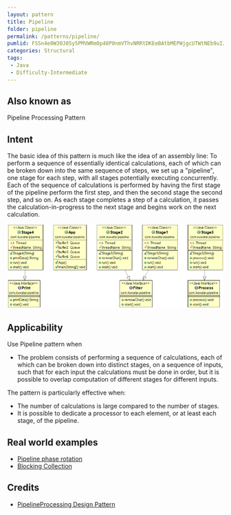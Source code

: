 ```yaml
---
layout: pattern
title: Pipeline
folder: pipeline
permalink: /patterns/pipeline/
pumlid: FSSn4e0W30J05y5PMVWRm0p48P0nmVThvNRRtDKEeBAtbMEPWjgcUTWtNEb9uIJZEe8cTxg78VUP8Sc-GLcfyo2GbpzntH9rINy1
categories: Structural
tags:
 - Java
 - Difficulty-Intermediate
---
```


## Also known as
Pipeline Processing Pattern

## Intent
The basic idea of this pattern is much like the idea of an assembly line: To perform a sequence of essentially identical calculations, each of which can be broken down into the same sequence of steps, we set up a "pipeline", one stage for each step, with all stages potentially executing concurrently. Each of the sequence of calculations is performed by having the first stage of the pipeline perform the first step, and then the second stage the second step, and so on. As each stage completes a step of a calculation, it passes the calculation-in-progress to the next stage and begins work on the next calculation.

![alt text](./etc/pipeline.png "Pipeline")

## Applicability
Use Pipeline pattern when

* The problem consists of performing a sequence of calculations, each of which can be broken down into distinct stages, on a sequence of inputs, such that for each input the calculations must be done in order, but it is possible to overlap computation of different stages for different inputs.

The pattern is particularly effective when:
* The number of calculations is large compared to the number of stages.
* It is possible to dedicate a processor to each element, or at least each stage, of the pipeline.

## Real world examples

* [Pipeline phase rotation](http://www.cs.cmu.edu/afs/cs.cmu.edu/project/iwarp/member/fx/public/www/phase1.html)
* [Blocking Collection](https://msdn.microsoft.com/en-us/library/dd267312(v=vs.110).aspx)

## Credits

* [PipelineProcessing Design Pattern](https://www.cise.ufl.edu/research/ParallelPatterns/PatternLanguage/AlgorithmStructure/Pipeline.htm)
